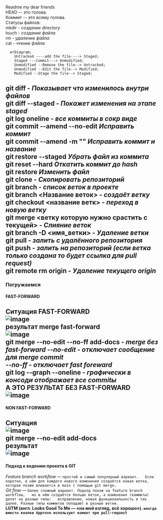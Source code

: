 Readme my dear friends  
HEAD -- это голова.  
Коммит -- это всему голова.  
Статусы файлов:  
mkdir - *создание directory*  
touch - *создание файла*  
rm - *удаление файла*  
cat - *чтение файла*  
```mermaid
  erDiagram;
    Untracked ----add the file----> Staged;
    Staged ---Commit---> Unmodified;
    Unmodified --Remove the file--> Untracked;
    Unmodified --Edit the file--> Modified;
    Modified --Stage the file--> Staged;
```
git diff - *Показывает что изменилось внутри файлов*  
git diff --staged - *Покажет изменения на этапе staged*  
git log oneline - *все коммиты в сокр виде*  
git commit --amend --no-edit *Исправить коммит*  
git commit --amend -m "" *Исправить коммит и название*  
git restore --staged <file> *Убрать файл из коммита*  
git reset --hard <commit hash> *Откатить коммит до hash*  
git restore <file> *Изменить файл*  
git clone <SSH> - *Скопировать репозиторий*  
git branch - *список веток в проекте*  
git branch <Название веток> - *создаёт ветку*  
git checkout <название ветк> - *переход в новую ветку*  
git merge <ветку которую нужно срастить с текущей> - *Слияние веток*  
git branch -D <имя_ветки> - *Удаление ветки*  
git pull - *залить с удалённого репозитория*  
git push - *залить на репозиторий (если ветка только создана то будет ссылка для pull request)*  
git remote rm origin - *Удаление текущего origin*  
---  
### Погружаемся  
#### **FAST-FORWARD**  
**Ситуация FAST-FORWARD**  
![image](https://github.com/AlekseyJaba/YandexGit/assets/113855518/19ea1154-ede8-4dba-9172-b02995065ba1)  
**результат merge fast-forward**  
![image](https://github.com/AlekseyJaba/YandexGit/assets/113855518/2435433f-7d06-43d5-a3cf-fe9f15369c40)  
git merge --no-edit --no-ff add-docs - *merge без fast-forward*
*--no-edit - отключает сообщение для merge commit*  
*--no-ff - отключает fast foreward*  
git log --graph --oneline - *графически в консоди отображает все commitы*  
**А ЭТО РЕЗУЛЬТАТ БЕЗ FAST-FORWARD**  
![image](https://github.com/AlekseyJaba/YandexGit/assets/113855518/479b6f14-a401-4bba-8c27-a40934f1fff3)  
---  
#### **NON FAST-FORWARD**  
**Ситуация**  
![image](https://github.com/AlekseyJaba/YandexGit/assets/113855518/b284c40d-f0e0-40fe-865d-92a450a0185e)  
git merge --no-edit add-docs  
**результат**  
![image](https://github.com/AlekseyJaba/YandexGit/assets/113855518/ade9c893-024f-4d62-b6fe-1e15846ed874)  
---  
#### **Подход к ведению проекта в GIT**  
*Feature branch workflow* — `простой и самый популярный вариант.  
Если коротко, в нём для каждого нового изменения создаётся новая ветка,  
которая позже вливается в main с помощью git merge.`  
*Git flow* — `более сложный вариант. Подход похож на feature branch workflow,  
но в нём создаётся больше веток, а изменения (коммиты) делят на разные типы:  
исправление, новая функциональность и так далее. Разные типы коммитов попадают в разные ветки.`  
**LGTM (англ. Looks Good To Me — «на мой взгляд, всё хорошо»). `иногда вместо кнопки Approve используют комент при pull-request`**  



